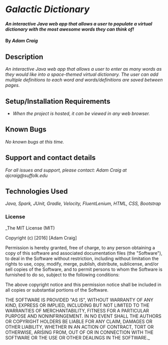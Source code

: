 # _Galactic Dictionary_

#### _An interactive Java web app that allows a user to populate a virtual dictionary with the most awesome words they can think of!_

#### By _**Adam Craig**_

## Description

_An interactive Java web app that allows a user to enter as many words as they would like into a space-themed virtual dictionary. The user can add multiple definitions to each word and words/definitions are saved between pages._

## Setup/Installation Requirements

* _When the project is hosted, it can be viewed in any web browser._

## Known Bugs

_No known bugs at this time._

## Support and contact details

_For all issues and support, please contact:
Adam Craig at ajcraig@suffolk.edu_

## Technologies Used

_Java, Spark, JUnit, Gradle, Velocity, FluentLenium, HTML, CSS, Bootstrap_

### License

_The MIT License (MIT)

Copyright (c) [2016] [Adam Craig]

Permission is hereby granted, free of charge, to any person obtaining a copy
of this software and associated documentation files (the "Software"), to deal
in the Software without restriction, including without limitation the rights
to use, copy, modify, merge, publish, distribute, sublicense, and/or sell
copies of the Software, and to permit persons to whom the Software is
furnished to do so, subject to the following conditions:

The above copyright notice and this permission notice shall be included in all
copies or substantial portions of the Software.

THE SOFTWARE IS PROVIDED "AS IS", WITHOUT WARRANTY OF ANY KIND, EXPRESS OR
IMPLIED, INCLUDING BUT NOT LIMITED TO THE WARRANTIES OF MERCHANTABILITY,
FITNESS FOR A PARTICULAR PURPOSE AND NONINFRINGEMENT. IN NO EVENT SHALL THE
AUTHORS OR COPYRIGHT HOLDERS BE LIABLE FOR ANY CLAIM, DAMAGES OR OTHER
LIABILITY, WHETHER IN AN ACTION OF CONTRACT, TORT OR OTHERWISE, ARISING FROM,
OUT OF OR IN CONNECTION WITH THE SOFTWARE OR THE USE OR OTHER DEALINGS IN THE
SOFTWARE._
